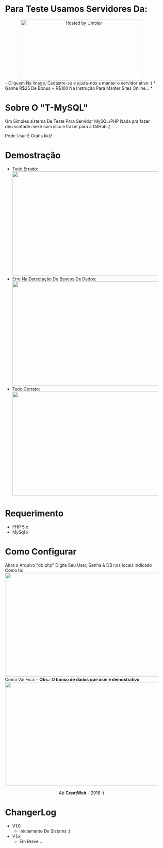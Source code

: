 # Para Teste Usamos Servidores Da:
<center>
<a href='http://bit.ly/2fxfnxl'>
<img src='http://image.prntscr.com/image/3f9b1ce0713b4e188d0bba58ca00c517.png' width='400' height='200' alt='Hosted by Umbler'>
</a>
</center>
- Cliquem Na Image, Cadastre-se e ajuda-nós a manter o servidor ativo :)
  *  Ganhe R$25 De Bonus + R$100 Na Instrução Para Manter Sites Online... *

# Sobre O "T-MySQL"
Um Simples sistema De Teste Para Servidor MySQL/PHP
Nada pra fazer deu vontade mexe com isso e trazer para a GitHub :)

Pode Usar É Gratis kkk!

# Demostração
- Tudo Errado:
<img style="-webkit-user-select: none; cursor: zoom-in;" src="http://image.prntscr.com/image/80fb79e4ce094bc3ba81ea11c3e914f5.png" width="1027" height="343"> <br />
- Erro Na Detectação De Bancos De Dados:
<img style="-webkit-user-select: none; cursor: zoom-in;" src="http://image.prntscr.com/image/48f23363b98f4e9ea1017ea6333bd97c.png" width="1027" height="343"> <br />
- Tudo Correto:
<img style="-webkit-user-select: none; cursor: zoom-in;" src="http://image.prntscr.com/image/49f6c8a34fa841f3b31165e26a169928.png" width="1027" height="343"> <br />

# Requerimento
 - PHP 5.x
 - MySql x

# Como Configurar
 Abra o Arquivo "db.php"
 Digite Seu User, Senha & DB nos locais indicado
 Como tá:
<img style="-webkit-user-select: none; cursor: zoom-in;" src="http://image.prntscr.com/image/24f211ecd18b4c16a6104bf80b44c26f.png" width="1027" height="343"> <br />
 Como Vai Fica: - <b>Obs.: O banco de dados que usei é demostrativo</b>
<img style="-webkit-user-select: none; cursor: zoom-in;" src="http://image.prntscr.com/image/5eab9141d7be449a93054038c8fff7f7.png" width="1027" height="343"> <br />

<center>
Att <b>CreatWeb</b> - 2016 :)
</center>

# ChangerLog
- V1.0
  * Iniciamento Do Sistama :)
- V1.x
  * Em Breve...
